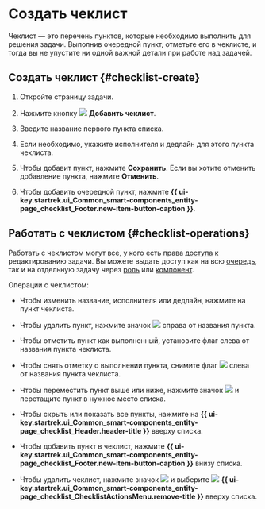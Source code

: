 # Создать чеклист

Чеклист — это перечень пунктов, которые необходимо выполнить для решения задачи. Выполнив очередной пункт, отметьте его в чеклисте, и тогда вы не упустите ни одной важной детали при работе над задачей.

## Создать чеклист {#checklist-create}

1. Откройте страницу задачи.

1. Нажмите кнопку ![](../../_assets/tracker/svg/checklist.svg) **Добавить чеклист**.

1. Введите название первого пункта списка. 

1. Если необходимо, укажите исполнителя и дедлайн для этого пункта чеклиста. 

1. Чтобы добавит пункт, нажмите **Сохранить**. Если вы хотите отменить добавление пункта, нажмите **Отменить**.

1. Чтобы добавить очередной пункт, нажмите **{{ ui-key.startrek.ui_Common_smart-components_entity-page_checklist_Footer.new-item-button-caption }}**.

## Работать с чеклистом {#checklist-operations}

Работать с чеклистом могут все, у кого есть права [доступа](../access.md) к редактированию задачи. Вы можете выдать доступ как на всю [очередь](../manager/queue-access.md#set-access), так и на отдельную задачу через [роль](../manager/queue-access.md#task-role) или [компонент](../manager/queue-access.md#access-components).

Операции с чеклистом:

* Чтобы изменить название, исполнителя или дедлайн, нажмите на пункт чеклиста.
  
* Чтобы удалить пункт, нажмите значок ![](../../_assets/tracker/svg/icon-remove.svg) справа от названия пункта.
  
* Чтобы отметить пункт как выполненный, установите флаг слева от названия пункта чеклиста.
  
* Чтобы снять отметку о выполнении пункта, снимите флаг ![](../../_assets/tracker/svg/check.svg) слева от названия пункта чеклиста.
  
* Чтобы переместить пункт выше или ниже, нажмите значок ![](../../_assets/tracker/svg/range.svg) и перетащите пункт в нужное место списка.
  
* Чтобы скрыть или показать все пункты, нажмите на **{{ ui-key.startrek.ui_Common_smart-components_entity-page_checklist_Header.header-title }}** вверху списка.
  
* Чтобы добавить пункт в чеклист, нажмите **{{ ui-key.startrek.ui_Common_smart-components_entity-page_checklist_Footer.new-item-button-caption }}** внизу списка.
  
* Чтобы удалить чеклист, нажмите значок ![](../../_assets/horizontal-ellipsis.svg) и выберите ![](../../_assets/tracker/svg/icon-remove.svg) **{{ ui-key.startrek.ui_Common_smart-components_entity-page_checklist_ChecklistActionsMenu.remove-title }}** вверху списка.
